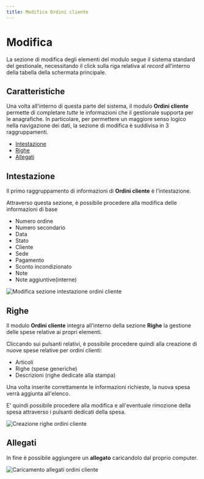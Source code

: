 ```yaml
---
title: Modifica Ordini cliente
---
```


# Modifica

La sezione di modifica degli elementi del modulo segue il sistema standard del gestionale, necessitando il click sulla riga relativa al _record_ all'interno della tabella della schermata principale.

## Caratteristiche

Una volta all'interno di questa parte del sistema, il modulo **Ordini cliente** permette di completare _tutte_ le informazioni che il gestionale supporta per le anagrafiche. In particolare, per permettere un maggiore senso logico nella navigazione dei dati, la sezione di modifica è suddivisa in 3 raggruppamenti.

* [Intestazione](modifica.md#intestazione)
* [Righe](modifica.md#righe)
* [Allegati](modifica.md#allegati)

## Intestazione

Il primo raggruppamento di informazioni di **Ordini cliente** è l'intestazione.

Attraverso questa sezione, è possibile procedere alla modifica delle informazioni di base

* Numero ordine
* Numero secondario
* Data
* Stato
* Cliente
* Sede
* Pagamento
* Sconto incondizionato
* Note
* Note aggiuntive\(interne\)

![Modifica sezione intestazione ordini cliente](../../../.gitbook/assets/intestazioneordinicliente-1.PNG)

## Righe

Il modulo **Ordini cliente** integra all'interno della sezione **Righe** la gestione delle spese relative ai propri elementi.

Cliccando sui pulsanti relativi, è possibile procedere quindi alla creazione di nuove spese relative per ordini clienti:

* Articoli
* Righe \(spese generiche\)
* Descrizioni \(righe dedicate alla stampa\)

Una volta inserite correttamente le informazioni richieste, la nuova spesa verrà aggiunta all'elenco.

E' quindi possibile procedere alla modifica e all'eventuale rimozione della spesa attraverso i pulsanti dedicati della spesa.

![Creazione righe ordini cliente](../../../.gitbook/assets/righeordiniclienti-1.PNG)

## Allegati

In fine è possibile aggiungere un **allegato** caricandolo dal proprio computer.

![Caricamento allegati ordini cliente](../../../.gitbook/assets/allegati-1.PNG)


